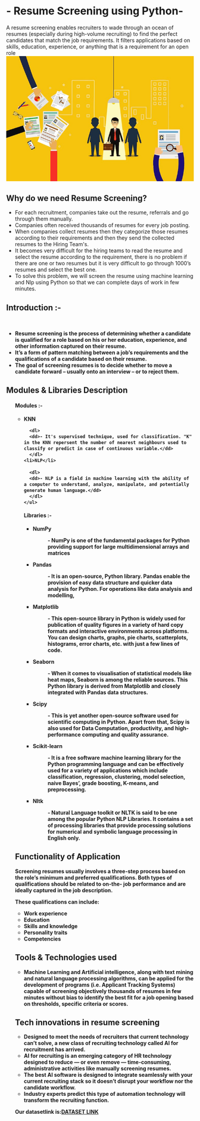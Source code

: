 
<h1>- Resume Screening using Python-</h1>
A resume screening  enables recruiters to wade through an ocean of resumes (especially during high-volume recruiting) to find the perfect candidates that match the job requirements. It filters applications based on skills, education, experience, or anything that is a requirement for an open role

<img src="resume2.jpg" alt ="resume cover">
<h2>Why do we need Resume Screening?</h2>
<ul>
<li>For each recruitment, companies take out the resume, referrals and go through them manually.</li>
<li>Companies often received thousands of resumes for every job posting.</li>
<li>When companies collect resumes then they categorize those resumes according to their requirements and then they send the collected resumes to the Hiring Team's.</li>
<li>It becomes very difficult for the hiring teams to read the resume and select the resume according to the requirement, there is no problem if there are one or two resumes but it is very difficult to go through 1000’s resumes and select the best one.</li>
<li>To solve this problem, we will screen the resume using machine learning and Nlp using Python so that we can complete days of work in few minutes.</li>
</ul>
<h2>Introduction :-</h2><br>
<b>
  <ul>
  <li>Resume screening is the process of determining whether a candidate is qualified for a role based on his or her education, experience, and other information captured on their resume.</li>
  <li>It’s a form of pattern matching between a job’s requirements and the qualifications of a candidate based on their resume.</li>
  <li>The goal of screening resumes is to decide whether to move a candidate forward – usually onto an interview – or to reject them.</li>
  </ul>
  <h2>Modules & Libraries Description</h2>
  <ul>
    <h4>Modules :-</h4>
    <ul>
    <li>KNN</li>
    
      <dl>
      <dd>- It's supervised technique, used for classification. "K" in the KNN repersent the number of nearest neighbours used to classify or predict in case of continuous variable.</dd>
      </dl>
    <li>NLP</li>
    
      <dl>
      <dd>- NLP is a field in machine learning with the ability of a computer to understand, analyze, manipulate, and potentially generate human language.</dd>
      </dl>
    </ul> 
  </ul>
  <ul>
    <h4>Libraries :-</h4>
    <ul>
    <li>NumPy</li>
      <dl>
      <dd>- NumPy is one of the fundamental packages for Python providing support for large multidimensional arrays and matrices</dd>
      </dl>
    <li>Pandas</li>
      <dl>
      <dd>- It is an open-source, Python library. Pandas enable the provision of easy data structure and quicker data analysis for Python. For operations like data analysis and             modelling, </dd>
      </dl>
    <li>Matplotlib</li>
      <dl>
      <dd>- This open-source library in Python is widely used for publication of quality figures in a variety of hard copy formats and interactive environments across platforms.             You can design charts, graphs, pie charts, scatterplots, histograms, error charts, etc. with just a few lines of code.</dd>
      </dl>
    <li>Seaborn</li>
      <dl>
      <dd>- When it comes to visualisation of statistical models like heat maps, Seaborn is among the reliable sources. This Python library is derived from Matplotlib and                   closely integrated with Pandas data structures.</dd>
      </dl>
    <li>Scipy</li>
      <dl>
      <dd>- This is yet another open-source software used for scientific computing in Python. Apart from that, Scipy is also used for Data Computation, productivity, and high-               performance computing and quality assurance.</dd>
      </dl>
    <li>Scikit-learn</li>
      <dl>
      <dd>- It is a free software machine learning library for the Python programming language and can be effectively used for a variety of applications which include                       classification, regression, clustering, model selection, naive Bayes’, grade boosting, K-means, and preprocessing.</dd>
      </dl>
      <li>Nltk</li>
      <dl>
      <dd>- Natural Language toolkit or NLTK is said to be one among the popular Python NLP Libraries. It contains a set of processing libraries that provide processing                     solutions for numerical and symbolic language processing in English only.</dd>
      </dl>
    </ul>
  </ul>
  <h2>Functionality of Application</h2>
  <p>Screening resumes usually involves a three-step process based on the role’s minimum and preferred qualifications. Both types of qualifications should be related to on-the-   job performance and are ideally captured in the job description.</p>
  <p>These qualifications can include:</p>
  <ul>
  <li>Work experience</li>
  <li>Education</li>
  <li>Skills and knowledge</li>
  <li>Personality traits</li>
  <li>Competencies</li>
    </ul>
  <h2>Tools & Technologies used</h2>
  <ul>
    <li>Machine Learning and Artificial intelligence, along with text mining and natural language processing algorithms, can be applied for the development of programs (i.e. Applicant Tracking Systems) capable of screening objectively thousands of resumes in few minutes without bias to identify the best fit for a job opening based on thresholds, specific criteria or scores.</li>
  </ul>
  <h2>Tech innovations in resume screening</h2>
  <ul>
    <li>Designed to meet the needs of recruiters that current technology can’t solve, a new class of recruiting technology called AI for recruitment has arrived.</li>
    <li>AI for recruiting is an emerging category of HR technology designed to reduce — or even remove — time-consuming, administrative activities like manually screening resumes.     </li>
    <li>The best AI software is designed to integrate seamlessly with your current recruiting stack so it doesn’t disrupt your workflow nor the candidate workflow.</li>
    <li>Industry experts predict this type of automation technology will transform the recruiting function.</li>
  </ul>
  <p>Our datasetlink is:<a href="https://www.kaggle.com/code/gauravduttakiit/resume-screening-using-machine-learning/data">DATASET LINK</a>
</b>
